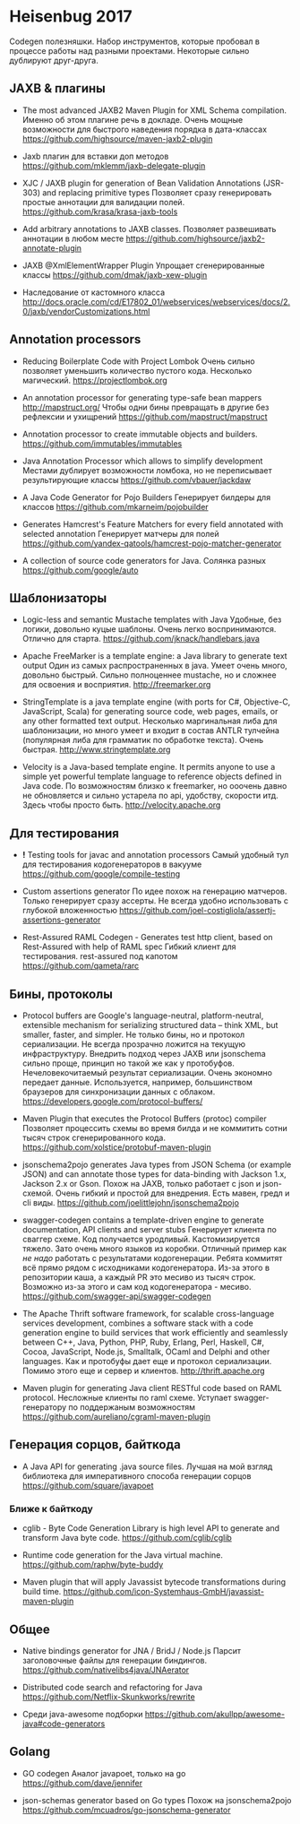 # Heisenbug 2017

Codegen полезняшки. Набор инструментов, которые пробовал в процессе работы над разными проектами. Некоторые сильно дублируют друг-друга.


## JAXB & плагины

- The most advanced JAXB2 Maven Plugin for XML Schema compilation.
    Именно об этом плагине речь в докладе. Очень мощные возможности для быстрого наведения порядка в дата-классах
    https://github.com/highsource/maven-jaxb2-plugin

- Jaxb плагин для вставки доп методов
https://github.com/mklemm/jaxb-delegate-plugin

- XJC / JAXB plugin for generation of Bean Validation Annotations (JSR-303) and replacing primitive types
Позволяет сразу генерировать простые аннотации для валидации полей.
https://github.com/krasa/krasa-jaxb-tools

- Add arbitrary annotations to JAXB classes.
Позволяет развешивать аннотации в любом месте
https://github.com/highsource/jaxb2-annotate-plugin

- JAXB @XmlElementWrapper Plugin
Упрощает сгенерированные классы
https://github.com/dmak/jaxb-xew-plugin

- Наследование от кастомного класса
http://docs.oracle.com/cd/E17802_01/webservices/webservices/docs/2.0/jaxb/vendorCustomizations.html

## Annotation processors

- Reducing Boilerplate Code with Project Lombok
Очень сильно позволяет уменьшить количество пустого кода. Несколько магический.
https://projectlombok.org

- An annotation processor for generating type-safe bean mappers http://mapstruct.org/
Чтобы одни бины превращать в другие без рефлексии и ухищрений
https://github.com/mapstruct/mapstruct

- Annotation processor to create immutable objects and builders.
https://github.com/immutables/immutables

- Java Annotation Processor which allows to simplify development
Местами дублирует возможности ломбока, но не переписывает результирующие классы
https://github.com/vbauer/jackdaw

- A Java Code Generator for Pojo Builders
Генерирует билдеры для классов
https://github.com/mkarneim/pojobuilder

- Generates Hamcrest's Feature Matchers for every field annotated with selected annotation
Генерирует матчеры для полей
https://github.com/yandex-qatools/hamcrest-pojo-matcher-generator

- A collection of source code generators for Java.
Солянка разных
https://github.com/google/auto

## Шаблонизаторы

- Logic-less and semantic Mustache templates with Java
Удобные, без логики, довольно куцые шаблоны. Очень легко воспринимаются. Отлично для старта.
https://github.com/jknack/handlebars.java

- Apache FreeMarker is a template engine: a Java library to generate text output
Один из самых распространенных в java. Умеет очень много, довольно быстрый.
Сильно полноценнее mustache, но и сложнее для освоения и восприятия.
http://freemarker.org

- StringTemplate is a java template engine (with ports for C#, Objective-C, JavaScript, Scala) for generating source code, web pages, emails, or any other formatted text output.
Несколько маргинальная либа для шаблонизации, но много умеет и входит в состав ANTLR тулчейна (популярная либа для грамматик по обработке текста). Очень быстрая.
http://www.stringtemplate.org

- Velocity is a Java-based template engine. It permits anyone to use a simple yet powerful template language to reference objects defined in Java code.
По возможностям близко к freemarker, но ооочень давно не обновляется и сильно устарела по api, удобству, скорости итд. Здесь чтобы просто быть.
http://velocity.apache.org

## Для тестирования

- **!** Testing tools for javac and annotation processors
Самый удобный тул для тестирования кодогенераторов в вакууме
https://github.com/google/compile-testing

- Custom assertions generator
По идее похож на генерацию матчеров. Только генерирует сразу ассерты.
Не всегда удобно использовать с глубокой вложенностью
https://github.com/joel-costigliola/assertj-assertions-generator

- Rest-Assured RAML Codegen - Generates test http client, based on Rest-Assured with help of RAML spec
Гибкий клиент для тестирования. rest-assured под капотом
https://github.com/qameta/rarc


## Бины, протоколы

- Protocol buffers are Google's language-neutral, platform-neutral, extensible
mechanism for serializing structured data – think XML, but smaller, faster, and simpler.
Не только бины, но и протокол сериализации. Не всегда прозрачно ложится на текущую инфраструктуру.
Внедрить подход через JAXB или jsonschema сильно проще, принцип но такой же как у протобуфов.
Нечеловекочитаемый результат сериализации. Очень экономно передает данные.
Используется, например, большинством браузеров для синхронизации данных с облаком.
https://developers.google.com/protocol-buffers/

- Maven Plugin that executes the Protocol Buffers (protoc) compiler
Позволяет процессить схемы во время билда и не коммитить сотни тысяч строк сгенерированного кода.
https://github.com/xolstice/protobuf-maven-plugin

- jsonschema2pojo generates Java types from JSON Schema (or example JSON) and can annotate those types for data-binding with Jackson 1.x, Jackson 2.x or Gson.
Похож на JAXB, только работает с json и json-схемой. Очень гибкий и простой для внедрения. Есть мавен, гредл и cli виды.
https://github.com/joelittlejohn/jsonschema2pojo

- swagger-codegen contains a template-driven engine to generate documentation, API clients and server stubs
Генерирует клиента по сваггер схеме. Код получается уродливый. Кастомизируется тяжело.
Зато очень много языков из коробки. Отличный пример как *не надо* работать с результатами кодогенерации.
Ребята коммитят всё прямо рядом с исходниками кодогенератора. Из-за этого в репозитории каша, а каждый PR это месиво из тысяч строк.
Возможно из-за этого и сам код кодогенератора - месиво.
https://github.com/swagger-api/swagger-codegen

- The Apache Thrift software framework, for scalable cross-language services development,
combines a software stack with a code generation engine to build services that work efficiently and seamlessly between C++,
Java, Python, PHP, Ruby, Erlang, Perl, Haskell, C#, Cocoa, JavaScript, Node.js, Smalltalk, OCaml and Delphi and other languages.
Как и протобуфы дает еще и протокол сериализации. Помимо этого еще и сервер и клиентов.
http://thrift.apache.org

- Maven plugin for generating Java client RESTful code based on RAML protocol.
Несложные клиенты по raml схеме. Уступает swagger-генератору по поддержаным возможностям
https://github.com/aureliano/cgraml-maven-plugin


## Генерация сорцов, байткода

- A Java API for generating .java source files.
Лучшая на мой взгляд библиотека для императивного способа генерации сорцов
https://github.com/square/javapoet

### Ближе к байткоду

- cglib - Byte Code Generation Library is high level API to generate and transform Java byte code.
https://github.com/cglib/cglib

- Runtime code generation for the Java virtual machine.
https://github.com/raphw/byte-buddy

- Maven plugin that will apply Javassist bytecode transformations during build time.
https://github.com/icon-Systemhaus-GmbH/javassist-maven-plugin


## Общее

- Native bindings generator for JNA / BridJ / Node.js
Парсит заголовочные файлы для генерации биндингов.
https://github.com/nativelibs4java/JNAerator

- Distributed code search and refactoring for Java
https://github.com/Netflix-Skunkworks/rewrite

- Среди java-awesome подборки
https://github.com/akullpp/awesome-java#code-generators


## Golang

- GO codegen
Аналог javapoet, только на go
https://github.com/dave/jennifer

- json-schemas generator based on Go types
Похож на jsonschema2pojo
https://github.com/mcuadros/go-jsonschema-generator






























